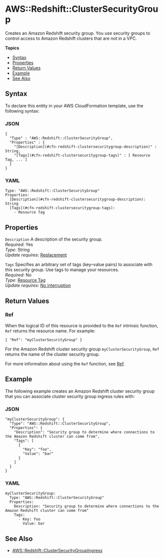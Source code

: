 # AWS::Redshift::ClusterSecurityGroup<a name="aws-resource-redshift-clustersecuritygroup"></a>

Creates an Amazon Redshift security group\. You use security groups to control access to Amazon Redshift clusters that are not in a VPC\.

**Topics**
+ [Syntax](#aws-resource-redshift-clustersecuritygroup-syntax)
+ [Properties](#w4ab1c21c10d174c25b9)
+ [Return Values](#w4ab1c21c10d174c25c11)
+ [Example](#w4ab1c21c10d174c25c13)
+ [See Also](#w4ab1c21c10d174c25c15)

## Syntax<a name="aws-resource-redshift-clustersecuritygroup-syntax"></a>

To declare this entity in your AWS CloudFormation template, use the following syntax:

### JSON<a name="aws-resource-redshift-clustersecuritygroup-syntax.json"></a>

```
{
  "Type" : "AWS::Redshift::ClusterSecurityGroup",
  "Properties" : {
    "[Description](#cfn-redshift-clustersecuritygroup-description)" : String,
    "[Tags](#cfn-redshift-clustersecuritygroup-tags)" : [ Resource Tag, ... ]
  }
}
```

### YAML<a name="aws-resource-redshift-clustersecuritygroup-syntax.yaml"></a>

```
Type: "AWS::Redshift::ClusterSecurityGroup"
Properties: 
  [Description](#cfn-redshift-clustersecuritygroup-description): String
  [Tags](#cfn-redshift-clustersecuritygroup-tags):
    - Resource Tag
```

## Properties<a name="w4ab1c21c10d174c25b9"></a>

`Description`  <a name="cfn-redshift-clustersecuritygroup-description"></a>
A description of the security group\.  
*Required*: Yes  
*Type*: String  
*Update requires*: [Replacement](using-cfn-updating-stacks-update-behaviors.md#update-replacement)

`Tags`  <a name="cfn-redshift-clustersecuritygroup-tags"></a>
Specifies an arbitrary set of tags \(key–value pairs\) to associate with this security group\. Use tags to manage your resources\.  
*Required*: No  
*Type*: [Resource Tag](aws-properties-resource-tags.md)  
*Update requires*: [No interruption](using-cfn-updating-stacks-update-behaviors.md#update-no-interrupt)

## Return Values<a name="w4ab1c21c10d174c25c11"></a>

### Ref<a name="w4ab1c21c10d174c25c11b2"></a>

When the logical ID of this resource is provided to the `Ref` intrinsic function, `Ref` returns the resource name\. For example:

```
{ "Ref": "myClusterSecurityGroup" }
```

For the Amazon Redshift cluster security group `myClusterSecurityGroup`, `Ref` returns the name of the cluster security group\.

For more information about using the `Ref` function, see [Ref](intrinsic-function-reference-ref.md)\.

## Example<a name="w4ab1c21c10d174c25c13"></a>

The following example creates an Amazon Redshift cluster security group that you can associate cluster security group ingress rules with:

### JSON<a name="aws-resource-redshift-clustersecuritygroup-example.json"></a>

```
"myClusterSecurityGroup": {
  "Type": "AWS::Redshift::ClusterSecurityGroup",
  "Properties": {
    "Description": "Security group to determine where connections to the Amazon Redshift cluster can come from",
    "Tags": [
      {
        "Key": "foo",
        "Value": "bar"
      }
    ]
  }
}
```

### YAML<a name="aws-resource-redshift-clustersecuritygroup-example.yaml"></a>

```
myClusterSecurityGroup: 
  Type: "AWS::Redshift::ClusterSecurityGroup"
  Properties: 
    Description: "Security group to determine where connections to the Amazon Redshift cluster can come from"
    Tags:
      - Key: foo
        Value: bar
```

## See Also<a name="w4ab1c21c10d174c25c15"></a>
+ [AWS::Redshift::ClusterSecurityGroupIngress](aws-resource-redshift-clustersecuritygroupingress.md)